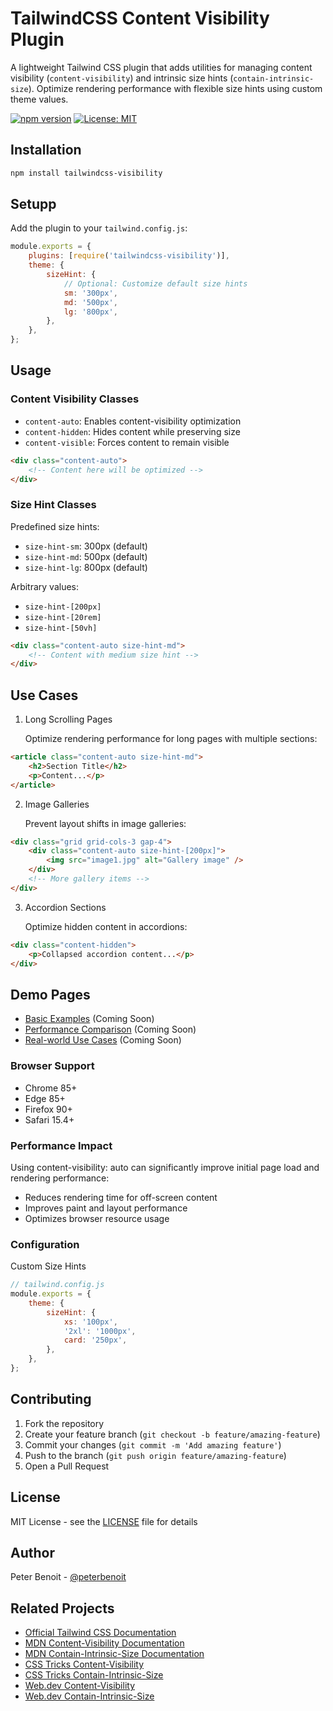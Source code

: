 # TailwindCSS Content Visibility Plugin

A lightweight Tailwind CSS plugin that adds utilities for managing content visibility (`content-visibility`) and intrinsic size hints (`contain-intrinsic-size`). Optimize rendering performance with flexible size hints using custom theme values.

[![npm version](https://badge.fury.io/js/tailwindcss-visibility.svg)](https://badge.fury.io/js/tailwindcss-visibility)
[![License: MIT](https://img.shields.io/badge/License-MIT-yellow.svg)](https://opensource.org/licenses/MIT)

## Installation

```bash
npm install tailwindcss-visibility
```

## Setupp

Add the plugin to your `tailwind.config.js`:

```javascript
module.exports = {
    plugins: [require('tailwindcss-visibility')],
    theme: {
        sizeHint: {
            // Optional: Customize default size hints
            sm: '300px',
            md: '500px',
            lg: '800px',
        },
    },
};
```

## Usage

### Content Visibility Classes

-   `content-auto`: Enables content-visibility optimization
-   `content-hidden`: Hides content while preserving size
-   `content-visible`: Forces content to remain visible

```html
<div class="content-auto">
    <!-- Content here will be optimized -->
</div>
```

### Size Hint Classes

Predefined size hints:

-   `size-hint-sm`: 300px (default)
-   `size-hint-md`: 500px (default)
-   `size-hint-lg`: 800px (default)

Arbitrary values:

-   `size-hint-[200px]`
-   `size-hint-[20rem]`
-   `size-hint-[50vh]`

```html
<div class="content-auto size-hint-md">
    <!-- Content with medium size hint -->
</div>
```

## Use Cases

1. Long Scrolling Pages

    Optimize rendering performance for long pages with multiple sections:

```html
<article class="content-auto size-hint-md">
    <h2>Section Title</h2>
    <p>Content...</p>
</article>
```

2. Image Galleries

    Prevent layout shifts in image galleries:

```html
<div class="grid grid-cols-3 gap-4">
    <div class="content-auto size-hint-[200px]">
        <img src="image1.jpg" alt="Gallery image" />
    </div>
    <!-- More gallery items -->
</div>
```

3. Accordion Sections

    Optimize hidden content in accordions:

```html
<div class="content-hidden">
    <p>Collapsed accordion content...</p>
</div>
```

## Demo Pages

-   [Basic Examples](#) (Coming Soon)
-   [Performance Comparison](#) (Coming Soon)
-   [Real-world Use Cases](#) (Coming Soon)

### Browser Support

-   Chrome 85+
-   Edge 85+
-   Firefox 90+
-   Safari 15.4+

### Performance Impact

Using content-visibility: auto can significantly improve initial page load and rendering performance:

-   Reduces rendering time for off-screen content
-   Improves paint and layout performance
-   Optimizes browser resource usage

### Configuration

Custom Size Hints

```javascript
// tailwind.config.js
module.exports = {
    theme: {
        sizeHint: {
            xs: '100px',
            '2xl': '1000px',
            card: '250px',
        },
    },
};
```

## Contributing

1. Fork the repository
2. Create your feature branch (`git checkout -b feature/amazing-feature`)
3. Commit your changes (`git commit -m 'Add amazing feature'`)
4. Push to the branch (`git push origin feature/amazing-feature`)
5. Open a Pull Request

## License

MIT License - see the [LICENSE](#) file for details

## Author

Peter Benoit - [@peterbenoit](https://github.com/peterbenoit)

## Related Projects

-   [Official Tailwind CSS Documentation](https://tailwindcss.com/docs)
-   [MDN Content-Visibility Documentation](https://developer.mozilla.org/en-US/docs/Web/CSS/content-visibility)
-   [MDN Contain-Intrinsic-Size Documentation](https://developer.mozilla.org/en-US/docs/Web/CSS/contain-intrinsic-size)
-   [CSS Tricks Content-Visibility](https://css-tricks.com/content-visibility/)
-   [CSS Tricks Contain-Intrinsic-Size](https://css-tricks.com/almanac/properties/c/contain-intrinsic-size/)
-   [Web.dev Content-Visibility](https://web.dev/content-visibility/)
-   [Web.dev Contain-Intrinsic-Size](https://web.dev/contain-intrinsic-size/)
